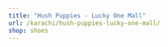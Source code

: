```yaml
---
title: "Hush Puppies - Lucky One Mall"
url: /karachi/hush-puppies-lucky-one-mall/
shop: shoes
---
```

